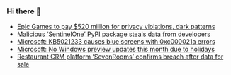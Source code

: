 ### Hi there 👋

<!--START_SECTION:feed-->
* [Epic Games to pay $520 million for privacy violations, dark patterns](https://www.bleepingcomputer.com/news/gaming/epic-games-to-pay-520-million-for-privacy-violations-dark-patterns/)
* [Malicious ‘SentinelOne’ PyPI package steals data from developers](https://www.bleepingcomputer.com/news/security/malicious-sentinelone-pypi-package-steals-data-from-developers/)
* [Microsoft: KB5021233 causes blue screens with 0xc000021a errors](https://www.bleepingcomputer.com/news/microsoft/microsoft-kb5021233-causes-blue-screens-with-0xc000021a-errors/)
* [Microsoft: No Windows preview updates this month due to holidays](https://www.bleepingcomputer.com/news/microsoft/microsoft-no-windows-preview-updates-this-month-due-to-holidays/)
* [Restaurant CRM platform ‘SevenRooms’ confirms breach after data for sale](https://www.bleepingcomputer.com/news/security/restaurant-crm-platform-sevenrooms-confirms-breach-after-data-for-sale/)
<!--END_SECTION:feed-->

<!--
**frankenk/frankenk** is a ✨ _special_ ✨ repository because its `README.md` (this file) appears on your GitHub profile.

Here are some ideas to get you started:

- 🔭 I’m currently working on ...
- 🌱 I’m currently learning ...
- 👯 I’m looking to collaborate on ...
- 🤔 I’m looking for help with ...
- 💬 Ask me about ...
- 📫 How to reach me: ...
- 😄 Pronouns: ...
- ⚡ Fun fact: ...
-->



